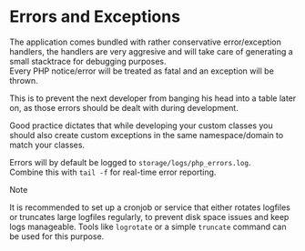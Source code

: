 # Errors and Exceptions
The application comes bundled with rather conservative error/exception handlers, the handlers are very aggresive and will take care of generating a small stacktrace for debugging purposes.  
Every PHP notice/error will be treated as fatal and an exception will be thrown.

This is to prevent the next developer from banging his head into a table later on, as those errors should be dealt with during development.  

Good practice dictates that while developing your custom classes you should also create custom exceptions in the same namespace/domain to match your classes.  

Errors will by default be logged to `storage/logs/php_errors.log`.  
Combine this with `tail -f` for real-time error reporting.

> [!NOTE]
> It is recommended to set up a cronjob or service that either rotates logfiles or truncates large logfiles regularly,
> to prevent disk space issues and keep logs manageable. Tools like `logrotate` or a simple `truncate` command can be used for this purpose.
